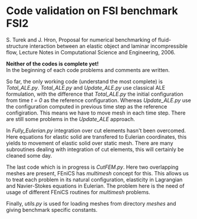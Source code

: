# Code validation on FSI benchmark FSI2 
S. Turek and J. Hron, Proposal for numerical benchmarking of fluid-structure 
interaction between an elastic object and laminar incompressible flow, 
Lecture Notes in Computational Science and Engineering, 2006.



**Neither of the codes is complete yet!**    
In the beginning of each code problems and comments are written. 

So far, the only working code (understand the most complete) is *Total_ALE.py*.
*Total_ALE.py* and *Update_ALE.py* use classical ALE formulation, with the difference that
*Total_ALE.py* the initial configuration from time *t = 0* as the reference configuration. 
Whereas *Update_ALE.py* use the configuration computed in previous time step as 
the reference configiration. This means we have to move mesh in each time step.
There are still some problems in the *Update_ALE* approach.

In *Fully_Eulerian.py* integration over cut elements hasn't been overcomed. Here equations for elastic solid are transfered 
to Eulerian coordinates, this yields to movement of elastic solid over static mesh.
There are many subroutines dealing with integration of cut elements, this will certainly be cleaned some day.

The last code which is in progress is *CutFEM.py*. Here two overlapping meshes are present, 
FEniCS has *multimesh* concept for this. This allows us to
treat each problem in its natural configuration, elasticity in Lagrangian and Navier-Stokes equations in Eulerian.
The problem here is the need of usage of different FEniCS routines for *multimesh* problems.

Finally, *utils.py* is used for loading meshes from directory *meshes* and giving benchmark specific constants.
